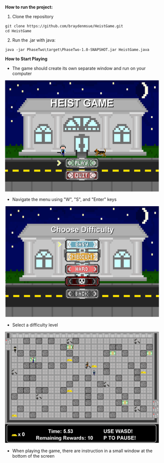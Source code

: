 **How to run the project:**
1. Clone the repository
```
git clone https://github.com/braydenmsue/HeistGame.git
cd HeistGame
```

2. Run the .jar with java:
```
java -jar PhaseTwo\target\PhaseTwo-1.0-SNAPSHOT.jar HeistGame.java
```

**How to Start Playing**
- The game should create its own separate window and run on your computer

![alt text](https://github.com/braydenmsue/HeistGame/blob/main/images/Title.PNG?raw=true)
- Navigate the menu using "W", "S", and "Enter" keys

![alt text](https://github.com/braydenmsue/HeistGame/blob/main/images/Difficulty.PNG?raw=true)
- Select a difficulty level

![alt text](https://github.com/braydenmsue/HeistGame/blob/main/images/Play.PNG?raw=true)
- When playing the game, there are instruction in a small window at the bottom of the screen